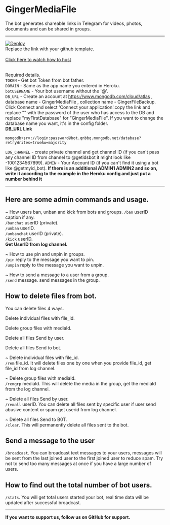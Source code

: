 # GingerMediaFile
The bot generates shareable links in Telegram for videos, photos, documents and can be shared in groups.
<hr>

<a href="https://heroku.com/deploy?template=https://github.com/GingerCandy/GingerMediaFile">
  <img src="https://www.herokucdn.com/deploy/button.svg" alt="Deploy">
</a>
</br>
Replace the link with your github template.
</br></br>
<a href="https://youtu.be/zw_ijvhzomI">
Click here to watch how to host
</a>
</br></br>

Required details.</br>
<code>TOKEN</code> - Get bot Token from bot father.</br>
<code>DOMAIN</code> - Same as the app name you entered in Heroku.</br>
<code>botUSERNAME</code> - Your bot username without the '@'.</br>
<code>DB_URL</code> - Create an account at https://www.mongodb.com/cloud/atlas , database name - GingerMediaFile , collection name - GingerFileBackup. Click Connect and select 'Connect your application'.copy the link and replace "<password >" with the password of the user who has access to the DB and replace "myFirstDatabase" for "GingerMediaFile". If you want to change the database name you want, it's in the config folder.</br>
<b>DB_URL Link</b>

    mongodb+srv://login:password@bot.qnbbq.mongodb.net/database?retryWrites=true&w=majority

<code>LOG_CHANNEL</code> - create private channel and get channel ID (if you can't pass any channel ID from channel to @getidsbot it might look like -1001234567899).
<code>ADMIN</code> - Your Account ID (if you can't find it using a bot like @getmyid_bot). <b>If there is an additional ADMIN1 ADMIN2 and so on, write it according to the example in the Heroku config and just put a number behind it</b></br>

<hr>

<h2>Here are some admin commands and usage.</h2>

~ How users ban, unban and kick from bots and groups.
<code>/ban</code> userID caption if any.</br>
<code>/banchat</code> userID (private).</br>
<code>/unban</code> userID.</br>
<code>/unbanchat</code> userID (private).</br>
<code>/kick</code> userID.</br>
<b>Get UserID from log channel.</b></br>

~ How to use pin and unpin in groups.</br>
<code>/pin</code> reply to the message you want to pin.</br>
<code>/unpin</code> reply to the message you want to unpin.</br>

~ How to send a message to a user from a group.</br>
<code>/send</code> message. send messages in the group.</br>

<h2>How to delete files from bot.</h2>
You can delete files 4 ways.</br>

  Delete individual files with file_id.
  
  Delete group files with mediaId.
  
  Delete all files Send by user.
  
  Delete all files Send to bot.


~ Delete individual files with file_id.</br>
<code>/rem</code> file_id. It will delete files one by one when you provide file_id, get file_id from log channel.</br>

~ Delete group files with mediaId.</br>
<code>/remgrp</code> mediaId. This will delete the media in the group, get the mediaId from the log channel.</br>

~ Delete all files Send by user.</br>
<code>/remall</code> userID. You can delete all files sent by specific user if user send abusive content or spam get userid from log channel.</br>

~ Delete all files Send to B0T.</br>
<code>/clear</code>. This will permanently delete all files sent to the bot.</br>

<h2>Send a message to the user</h2>

<code>/broadcast</code>. You can broadcast text messages to your users, messages will be sent from the last joined user to the first joined user to reduce spam. Try not to send too many messages at once if you have a large number of users.

<h2>How to find out the total number of bot users.</h2>

<code>/stats</code>. You will get total users started your bot, real time data will be updated after successful broadcast.
<hr>

<b>If you want to support us, follow us on GitHub for support.</b>